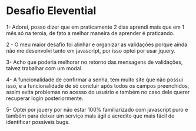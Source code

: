 # Desafio Elevential

1- Adorei, posso dizer que em praticamente 2 dias aprendi mais que em 1 mês só na teroia, de fato a melhor maneira de aprender é praticando.

2 - O meu maior desafio foi alinhar e organizar as validações porque ainda não me desenvolvi tanto em javascript, por isso optei por usar jquery.

3- Acho que poderia melhorar no retorno das mensagens de validações, talvez trabalhar com um modal.

4- A funcionalidade de confirmar a senha, tem muito site que não possui isso, e a funcionalidade de só concluir após todos os campos preenchidos, assim evita problemas no acesso do usuário e também no caso dele querer recuperar login posteriormente.

5- Optei por jquery por não estar 100% familiarizado com javascript puro e também para deixar um serviço mais ágil e acredito que mais fácil de identificar possíveis bugs.